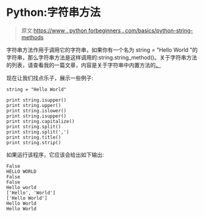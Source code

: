 # Python:字符串方法

> 原文:[https://www . python forbeginners . com/basics/python-string-methods](https://www.pythonforbeginners.com/basics/python-string-methods)

字符串方法作用于调用它的字符串，如果你有一个名为 string = "Hello World "的字符串，那么字符串方法是这样调用的:string.string_method()。关于字符串方法的列表，请查看我的一篇文章，内容是关于字符串中内置方法的[。](https://www.pythonforbeginners.com/basics/strings-built-in-methods)

现在让我们找点乐子，展示一些例子:

```
string = "Hello World"

print string.isupper()
print string.upper()
print string.islower()
print string.isupper()
print string.capitalize()
print string.split()
print string.split(',')
print string.title()
print string.strip() 
```

如果运行该程序，它应该会给出如下输出:

```
False
HELLO WORLD
False
False
Hello world
['Hello', 'World']
['Hello World']
Hello World
Hello World 
```